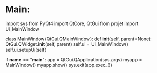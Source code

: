 # Main:
import sys
from PyQt4 import QtCore, QtGui
from projet import Ui_MainWindow

class MainWindow(QtGui.QMainWindow):
    def __init__(self, parent=None):
        QtGui.QWidget.__init__(self, parent)
        self.ui = Ui_MainWindow()
        self.ui.setupUi(self)

if __name__ == "__main__":
    app = QtGui.QApplication(sys.argv)
    myapp = MainWindow()
    myapp.show()
    sys.exit(app.exec_())
